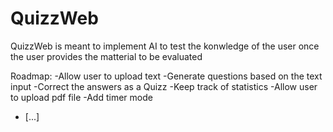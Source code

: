 # QuizzWeb
QuizzWeb is meant to implement AI to test the konwledge of the user once the user provides the matterial to be evaluated

Roadmap:
  -Allow user to upload text
  -Generate questions based on the text input
  -Correct the answers as a Quizz
  -Keep track of statistics
  -Allow user to upload pdf file 
  -Add timer mode
  - [...]
